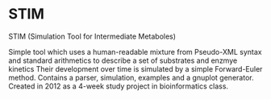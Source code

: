 # STIM
STIM (Simulation Tool for Intermediate Metaboles)

Simple tool which uses a human-readable mixture from Pseudo-XML syntax and standard arithmetics
to describe a set of substrates and enzmye kinetics Their development over time is simulated by a simple Forward-Euler method.
Contains a parser, simulation, examples and a gnuplot generator.
Created in 2012 as a 4-week study project in bioinformatics class.
